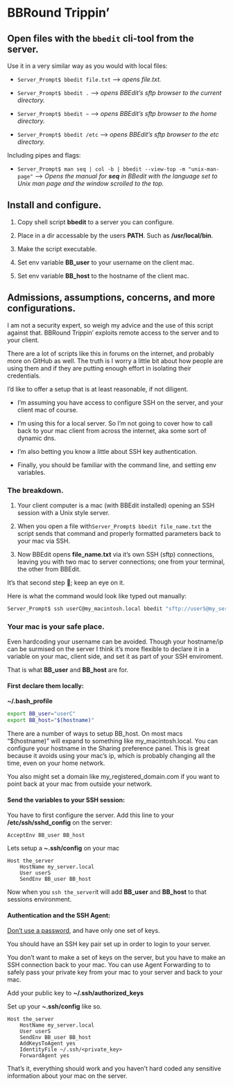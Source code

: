 # BBRound Trippin’
## Open files with the ```bbedit``` cli-tool from the server.

Use it in a very similar way as you would with local files:


- ```Server_Prompt$ bbedit file.txt``` --> _opens file.txt._

- ```Server_Prompt$ bbedit .``` --> _opens BBEdit’s sftp browser to the current directory._

- ```Server_Prompt$ bbedit ~``` --> _opens BBEdit’s sftp browser to the home directory._

- ```Server_Prompt$ bbedit /etc``` --> _opens BBEdit’s sftp browser to the etc directory._

Including pipes and flags:

- ```Server_Prompt$ man seq | col -b | bbedit --view-top -m "unix-man-page"``` --> _Opens the manual for __seq__ in BBedit with the language set to Unix man page and the window scrolled to the top._

## Install and configure.

1) Copy shell script __bbedit__ to a server you can configure.

1) Place in a dir accessable by the users __PATH__. Such as __/usr/local/bin__.

1) Make the script executable.

1) Set env variable __BB_user__ to your username on the client mac.

1) Set env variable __BB_host__ to the hostname of the client mac. 

## Admissions, assumptions, concerns, and more configurations.

I am not a security expert, so weigh my advice and the use of this script against that. BBRound Trippin’ exploits remote access to the server and to your client.

There are a lot of scripts like this in forums on the internet, and probably more on GitHub as well. The truth is I worry a little bit about how people are using them and if they are putting enough effort in isolating their credentials.

I’d like to offer a setup that is at least reasonable, if not diligent.

- I’m assuming you have access to configure SSH on the server, and your client mac of course.

- I’m using this for a local server. So I’m not going to cover how to call back to your mac client from across the internet, aka some sort of dynamic dns.

- I’m also betting you know a little about SSH key authentication. 

- Finally, you should be familiar with the command line, and setting env variables.


### The breakdown.
1) Your client computer is a mac (with BBEdit installed) opening an SSH session with a Unix style server.

1) When you open a file with```Server_Prompt$ bbedit file_name.txt``` the script sends that command and properly formatted parameters back to your mac via SSH.

1) Now BBEdit opens __file_name.txt__ via it’s own SSH (sftp) connections, leaving you with two mac to server connections; one from your terminal, the other from BBEdit.

It’s that second step 🤨; keep an eye on it.

Here is what the command would look like typed out manually:
```bash
Server_Prompt$ ssh userC@my_macintosh.local bbedit "sftp://userS@my_server.local"
```

### Your mac is your safe place.

Even hardcoding your username can be avoided. Though your hostname/ip can be surmised on the server I think it’s more flexible to declare it in a variable on your mac, client side, and set it as part of your SSH enviroment.

That is what __BB\_user__ and __BB\_host__ are for.

#### First declare them locally:

__~/.bash_profile__

```bash
export BB_user="userC"
export BB_host="$(hostname)"
```
There are a number of ways to setup BB\_host. On most macs “$(hostname)” will expand to something like my\_macintosh.local. You can configure your hostname in the Sharing preference panel. This is great because it avoids using your mac’s ip, which is probably changing all the time, even on your home network. 

You also might set a domain like my\_registered\_domain.com if you want to point back at your mac from outside your network.

#### Send the variables to your SSH session:

You have to first configure the server.
Add this line to your __/etc/ssh/sshd_config__ on the server:

```
AcceptEnv BB_user BB_host
```

Lets setup a __~.ssh/config__ on your mac

```
Host the_server
	HostName my_server.local
	User userS
	SendEnv BB_user BB_host
```

Now when you ```ssh the_server```it will add __BB\_user__ and __BB\_host__ to that sessions environment.

#### Authentication and the SSH Agent:

[Don’t use a password](https://medium.com/macoclock/set-up-ssh-on-macos-89e8354d8b63
), and have only one set of keys.

You should have an SSH key pair set up in order to login to your server.

You don’t want to make a set of keys on the server, but you have to make an SSH connection back to your mac. You can use Agent Forwarding to to safely pass your private key from your mac to your server and back to your mac.

Add your public key to __~/.ssh/authorized_keys__

Set up your __~.ssh/config__ like so.

```
Host the_server
	HostName my_server.local
	User userS
	SendEnv BB_user BB_host
	AddKeysToAgent yes
	IdentityFile ~/.ssh/<private_key>
	ForwardAgent yes
```

That’s it, everything should work and you haven’t hard coded any sensitive information about your mac on the server.